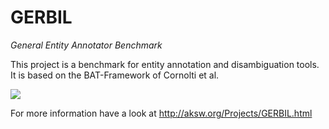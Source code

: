 GERBIL
========
<i>General Entity Annotator Benchmark</i>

This project is a benchmark for entity annotation and disambiguation tools. It is based on the BAT-Framework of Cornolti et al.

<img src="http://139.18.2.164/mroeder/gerbil/gerbil_logo.png">

For more information have a look at http://aksw.org/Projects/GERBIL.html
